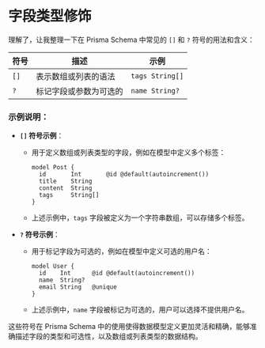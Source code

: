 # 字段类型修饰

理解了，让我整理一下在 Prisma Schema 中常见的 `[]` 和 `?` 符号的用法和含义：

| 符号    | 描述                                                   | 示例                                                         |
|--------|--------------------------------------------------------|--------------------------------------------------------------|
| `[]`   | 表示数组或列表的语法                                     | `tags String[]`                                               |
| `?`    | 标记字段或参数为可选的                                   | `name String?`                                                |

### 示例说明：

- **`[]` 符号示例**：
  - 用于定义数组或列表类型的字段，例如在模型中定义多个标签：
    ```prisma
    model Post {
      id       Int       @id @default(autoincrement())
      title    String
      content  String
      tags     String[]
    }
    ```
  - 上述示例中，`tags` 字段被定义为一个字符串数组，可以存储多个标签。

- **`?` 符号示例**：
  - 用于标记字段为可选的，例如在模型中定义可选的用户名：
    ```prisma
    model User {
      id    Int      @id @default(autoincrement())
      name  String?
      email String   @unique
    }
    ```
  - 上述示例中，`name` 字段被标记为可选的，用户可以选择不提供用户名。

这些符号在 Prisma Schema 中的使用使得数据模型定义更加灵活和精确，能够准确描述字段的类型和可选性，以及数组或列表类型的数据结构。
